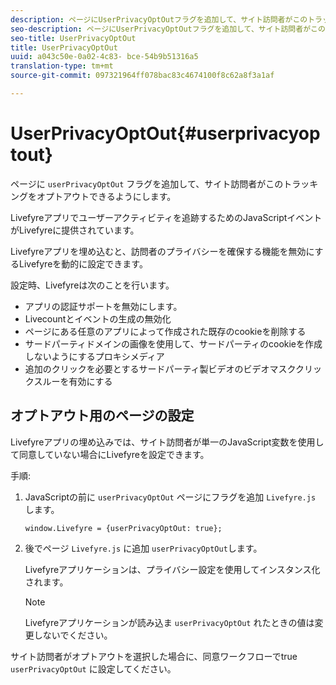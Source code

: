 ```yaml
---
description: ページにUserPrivacyOptOutフラグを追加して、サイト訪問者がこのトラッキングをオプトアウトできるようにします。
seo-description: ページにUserPrivacyOptOutフラグを追加して、サイト訪問者がこのトラッキングをオプトアウトできるようにします。
seo-title: UserPrivacyOptOut
title: UserPrivacyOptOut
uuid: a043c50e-0a02-4c83- bce-54b9b51316a5
translation-type: tm+mt
source-git-commit: 097321964ff078bac83c4674100f8c62a8f3a1af

---
```



# UserPrivacyOptOut{#userprivacyoptout}

ページに `userPrivacyOptOut` フラグを追加して、サイト訪問者がこのトラッキングをオプトアウトできるようにします。

Livefyreアプリでユーザーアクティビティを追跡するためのJavaScriptイベントがLivefyreに提供されています。

Livefyreアプリを埋め込むと、訪問者のプライバシーを確保する機能を無効にするLivefyreを動的に設定できます。

設定時、Livefyreは次のことを行います。

* アプリの認証サポートを無効にします。
* Livecountとイベントの生成の無効化
* ページにある任意のアプリによって作成された既存のcookieを削除する
* サードパーティドメインの画像を使用して、サードパーティのcookieを作成しないようにするプロキシメディア
* 追加のクリックを必要とするサードパーティ製ビデオのビデオマスククリックスルーを有効にする

## オプトアウト用のページの設定

Livefyreアプリの埋め込みでは、サイト訪問者が単一のJavaScript変数を使用して同意していない場合にLivefyreを設定できます。

手順:

1. JavaScriptの前に `userPrivacyOptOut` ページにフラグを追加 `Livefyre.js` します。

   ```
   window.Livefyre = {userPrivacyOptOut: true};
   ```

1. 後でページ `Livefyre.js` に追加 `userPrivacyOptOut`します。

   Livefyreアプリケーションは、プライバシー設定を使用してインスタンス化されます。

   >[!NOTE]
   >
   >Livefyreアプリケーションが読み込ま `userPrivacyOptOut` れたときの値は変更しないでください。

サイト訪問者がオプトアウトを選択した場合に、同意ワークフローでtrue `userPrivacyOptOut` に設定してください。
